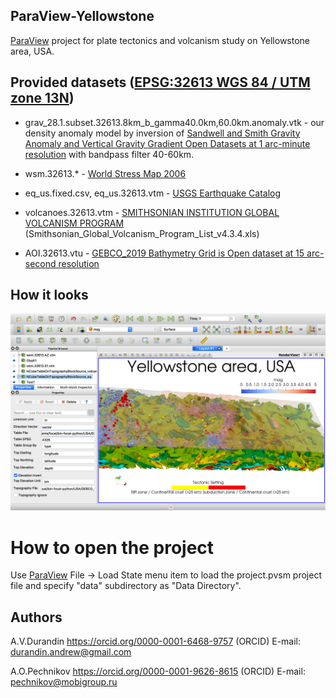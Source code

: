 ## ParaView-Yellowstone

[ParaView](https://www.paraview.org/download/) project for plate tectonics and volcanism study on Yellowstone area, USA.

## Provided datasets ([EPSG:32613 WGS 84 / UTM zone 13N](https://epsg.io/32613))

  * grav_28.1.subset.32613.8km_b_gamma40.0km,60.0km.anomaly.vtk - our density anomaly model by inversion of [Sandwell and Smith Gravity Anomaly and Vertical Gravity Gradient Open Datasets at 1 arc-minute resolution](https://www.linkedin.com/pulse/sandwell-smith-gravity-anomaly-vertical-gradient-open-pechnikov/) with bandpass filter 40-60km.

  * wsm.32613.* - [World Stress Map 2006](http://doi.org/10.5880/WSM.2016.001)

  * eq_us.fixed.csv, eq_us.32613.vtm - [USGS Earthquake Catalog](https://earthquake.usgs.gov/earthquakes/search/)

  * volcanoes.32613.vtm - [SMITHSONIAN INSTITUTION GLOBAL VOLCANISM PROGRAM](https://volcano.si.edu/) (Smithsonian_Global_Volcanism_Program_List_v4.3.4.xls)

  * AOI.32613.vtu - [GEBCO_2019 Bathymetry Grid is Open dataset at 15 arc-second resolution](https://www.linkedin.com/pulse/gebco2019-bathymetry-grid-open-datasets-15-arc-second-pechnikov/)

## How it looks

![ParaView Project Screenshot](paraview_project.jpg)

# How to open the project

Use [ParaView](https://www.paraview.org/download/) File -> Load State menu item to load the project.pvsm project file and specify "data" subdirectory as "Data Directory".

## Authors

A.V.Durandin
https://orcid.org/0000-0001-6468-9757 (ORCID)
E-mail: durandin.andrew@gmail.com

A.O.Pechnikov
https://orcid.org/0000-0001-9626-8615 (ORCID)
E-mail: pechnikov@mobigroup.ru
